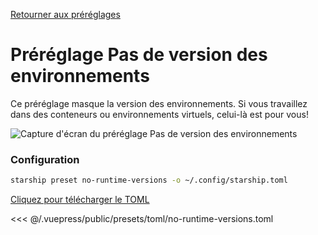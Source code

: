 [Retourner aux préréglages](./README.md#no-runtime-versions)

# Préréglage Pas de version des environnements

Ce préréglage masque la version des environnements. Si vous travaillez dans des conteneurs ou environnements virtuels, celui-là est pour vous!

![Capture d'écran du préréglage Pas de version des environnements](/presets/img/no-runtime-versions.png)

### Configuration

```sh
starship preset no-runtime-versions -o ~/.config/starship.toml
```

[Cliquez pour télécharger le TOML](/presets/toml/no-runtime-versions.toml)

<<< @/.vuepress/public/presets/toml/no-runtime-versions.toml
